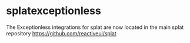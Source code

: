 # splatexceptionless

The Exceptionless integrations for splat are now located in the main splat repository https://github.com/reactiveui/splat
